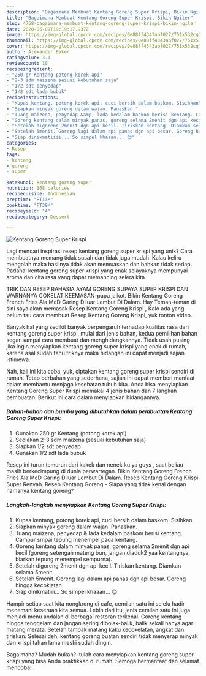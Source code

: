 ```yaml
---
description: "Bagaimana Membuat Kentang Goreng Super Krispi, Bikin Ngiler"
title: "Bagaimana Membuat Kentang Goreng Super Krispi, Bikin Ngiler"
slug: 4758-bagaimana-membuat-kentang-goreng-super-krispi-bikin-ngiler
date: 2020-06-09T19:19:17.937Z
image: https://img-global.cpcdn.com/recipes/0e88ff4343abf027/751x532cq70/kentang-goreng-super-krispi-foto-resep-utama.jpg
thumbnail: https://img-global.cpcdn.com/recipes/0e88ff4343abf027/751x532cq70/kentang-goreng-super-krispi-foto-resep-utama.jpg
cover: https://img-global.cpcdn.com/recipes/0e88ff4343abf027/751x532cq70/kentang-goreng-super-krispi-foto-resep-utama.jpg
author: Alexander Baker
ratingvalue: 3.1
reviewcount: 10
recipeingredient:
- "250 gr Kentang potong korek api"
- "2-3 sdm maizena sesuai kebutuhan saja"
- "1/2 sdt penyedap"
- "1/2 sdt lada bubuk"
recipeinstructions:
- "Kupas kentang, potong korek api, cuci bersih dalam baskom. Sisihkan"
- "Siapkan minyak goreng dalam wajan. Panaskan."
- "Tuang maizena, penyedap &amp; lada kedalam baskom berisi kentang. Campur smpai tepung menempel pada kentang."
- "Goreng kentang dalam minyak panas, goreng selama 2menit dgn api kecil (goreng setengah mateng bun, jangan diaduk2 yaa kentangnya, biarkan tepung menempel sempurna)."
- "Setelah digoreng 2menit dgn api kecil. Tiriskan kentang. Diamkan selama 5menit."
- "Setelah 5menit. Goreng lagi dalam api panas dgn api besar. Goreng hingga kecoklatan."
- "Siap dinikmatiiii... So simpel khaaan... 😍"
categories:
- Resep
tags:
- kentang
- goreng
- super

katakunci: kentang goreng super 
nutrition: 168 calories
recipecuisine: Indonesian
preptime: "PT13M"
cooktime: "PT38M"
recipeyield: "4"
recipecategory: Dessert

---
```



![Kentang Goreng Super Krispi](https://img-global.cpcdn.com/recipes/0e88ff4343abf027/751x532cq70/kentang-goreng-super-krispi-foto-resep-utama.jpg)

Lagi mencari inspirasi resep kentang goreng super krispi yang unik? Cara membuatnya memang tidak susah dan tidak juga mudah. Kalau keliru mengolah maka hasilnya tidak akan memuaskan dan bahkan tidak sedap. Padahal kentang goreng super krispi yang enak selayaknya mempunyai aroma dan cita rasa yang dapat memancing selera kita.

TRIK DAN RESEP RAHASIA AYAM GORENG SUPAYA SUPER KRISPI DAN WARNANYA COKELAT KEEMASAN-papa jalkot. Bikin Kentang Goreng French Fries Ala McD Garing Diluar Lembut Di Dalam. Hay Teman-teman di sini saya akan memasak Resep Kentang Goreng Krispi , Kalo ada yang belum tau cara membuat Resep Kentang Goreng Krispi, yuk tonton video.

Banyak hal yang sedikit banyak berpengaruh terhadap kualitas rasa dari kentang goreng super krispi, mulai dari jenis bahan, kedua pemilihan bahan segar sampai cara membuat dan menghidangkannya. Tidak usah pusing jika ingin menyiapkan kentang goreng super krispi yang enak di rumah, karena asal sudah tahu triknya maka hidangan ini dapat menjadi sajian istimewa.


Nah, kali ini kita coba, yuk, ciptakan kentang goreng super krispi sendiri di rumah. Tetap berbahan yang sederhana, sajian ini dapat memberi manfaat dalam membantu menjaga kesehatan tubuh kita. Anda bisa menyiapkan Kentang Goreng Super Krispi memakai 4 jenis bahan dan 7 langkah pembuatan. Berikut ini cara dalam menyiapkan hidangannya.

<!--inarticleads1-->

##### Bahan-bahan dan bumbu yang dibutuhkan dalam pembuatan Kentang Goreng Super Krispi:

1. Gunakan 250 gr Kentang (potong korek api)
1. Sediakan 2-3 sdm maizena (sesuai kebutuhan saja)
1. Siapkan 1/2 sdt penyedap
1. Gunakan 1/2 sdt lada bubuk


Resep ini turun temurun dari kakek dan nenek ku ya guys , saat beliau masih berkecimpung di dunia perwartegan. Bikin Kentang Goreng French Fries Ala McD Garing Diluar Lembut Di Dalam. Resep Kentang Goreng Krispi Super Renyah. Resep Kentang Goreng - Siapa yang tidak kenal dengan namanya kentang goreng? 

<!--inarticleads2-->

##### Langkah-langkah menyiapkan Kentang Goreng Super Krispi:

1. Kupas kentang, potong korek api, cuci bersih dalam baskom. Sisihkan
1. Siapkan minyak goreng dalam wajan. Panaskan.
1. Tuang maizena, penyedap &amp; lada kedalam baskom berisi kentang. Campur smpai tepung menempel pada kentang.
1. Goreng kentang dalam minyak panas, goreng selama 2menit dgn api kecil (goreng setengah mateng bun, jangan diaduk2 yaa kentangnya, biarkan tepung menempel sempurna).
1. Setelah digoreng 2menit dgn api kecil. Tiriskan kentang. Diamkan selama 5menit.
1. Setelah 5menit. Goreng lagi dalam api panas dgn api besar. Goreng hingga kecoklatan.
1. Siap dinikmatiiii... So simpel khaaan... 😍


Hampir setiap saat kita nongkrong di cafe, cemilan satu ini selelu hadir menemani keseruan kita semua. Lebih dari itu, jenis cemilan satu ini juga menjadi menu andalan di berbagai restoran terkenal. Goreng kentang hingga tenggelam dan jangan sering dibolak-balik, balik sekali hanya agar matang merata. Setelah tampak matang kaku kecokelatan, angkat dan tiriskan. Selesai deh, kentang goreng buatan sendiri tidak menyerap minyak dan krispi tahan lama meski sudah dingin. 

Bagaimana? Mudah bukan? Itulah cara menyiapkan kentang goreng super krispi yang bisa Anda praktikkan di rumah. Semoga bermanfaat dan selamat mencoba!
